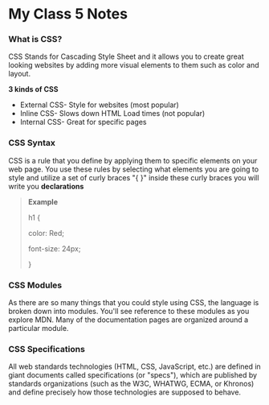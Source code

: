 # My Class 5 Notes

### What is CSS?

CSS Stands for Cascading Style Sheet and it allows you to create great looking websites by adding more visual elements to them such as color and layout.

**3 kinds of CSS**
- External CSS- Style for websites (most popular)
- Inline CSS- Slows down HTML Load times (not popular)
- Internal CSS- Great for specific pages
### CSS Syntax 

CSS is a rule that you define by applying them to specific elements on your web page. You use these rules by selecting what elements you are going to style and utilize a set of curly braces "{ }" inside these curly braces you will write you **declarations** 

>**Example**
>
>h1 {
> 
> color: Red;
>
> font-size: 24px;
>
>}

### CSS Modules
As there are so many things that you could style using CSS, the language is broken down into modules. You'll see reference to these modules as you explore MDN. Many of the documentation pages are organized around a particular module. 

### CSS Specifications
All web standards technologies (HTML, CSS, JavaScript, etc.) are defined in giant documents called specifications (or "specs"), which are published by standards organizations (such as the W3C, WHATWG, ECMA, or Khronos) and define precisely how those technologies are supposed to behave.